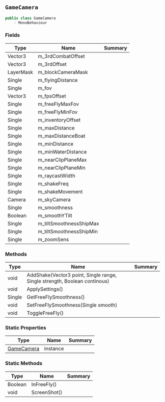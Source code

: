 ## `GameCamera`

```csharp
public class GameCamera
    : MonoBehaviour

```

### Fields

| Type | Name | Summary | 
| --- | --- | --- | 
| Vector3 | m_3rdCombatOffset |  | 
| Vector3 | m_3rdOffset |  | 
| LayerMask | m_blockCameraMask |  | 
| Single | m_flyingDistance |  | 
| Single | m_fov |  | 
| Vector3 | m_fpsOffset |  | 
| Single | m_freeFlyMaxFov |  | 
| Single | m_freeFlyMinFov |  | 
| Single | m_inventoryOffset |  | 
| Single | m_maxDistance |  | 
| Single | m_maxDistanceBoat |  | 
| Single | m_minDistance |  | 
| Single | m_minWaterDistance |  | 
| Single | m_nearClipPlaneMax |  | 
| Single | m_nearClipPlaneMin |  | 
| Single | m_raycastWidth |  | 
| Single | m_shakeFreq |  | 
| Single | m_shakeMovement |  | 
| Camera | m_skyCamera |  | 
| Single | m_smoothness |  | 
| Boolean | m_smoothYTilt |  | 
| Single | m_tiltSmoothnessShipMax |  | 
| Single | m_tiltSmoothnessShipMin |  | 
| Single | m_zoomSens |  | 


### Methods

| Type | Name | Summary | 
| --- | --- | --- | 
| void | AddShake(Vector3 point, Single range, Single strength, Boolean continous) |  | 
| void | ApplySettings() |  | 
| Single | GetFreeFlySmoothness() |  | 
| void | SetFreeFlySmoothness(Single smooth) |  | 
| void | ToggleFreeFly() |  | 


### Static Properties

| Type | Name | Summary | 
| --- | --- | --- | 
| [GameCamera](./GameCamera.md) | instance |  | 


### Static Methods

| Type | Name | Summary | 
| --- | --- | --- | 
| Boolean | InFreeFly() |  | 
| void | ScreenShot() |  | 


